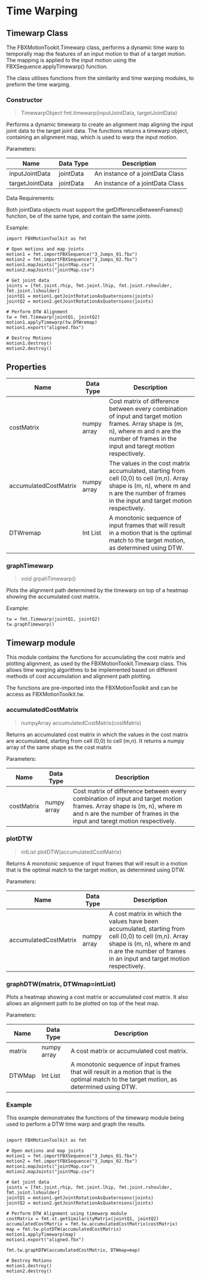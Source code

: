 # Time Warping

## Timewarp Class

The FBXMotionTookit.Timewarp class, performs a dynamic time warp to temporally map the features of an input motion to that of a target motion.  The mapping is applied to the input motion using the FBXSequence.applyTimewarp() function.

The class utilises functions from the similarity and time warping modules, to preform the time warping.

### Constructor 

> TimewarpObject fmt.timewarp(inputJointData, targetJointData)

Performs a dynamic timewarp to create an alignment map aligning the input joint data to the target joint data.  The functions returns a timewarp object, containing an alignment map, which is used to warp the input motion. 

Parameters:

| Name            | Data Type | Description                      |
|-----------------|-----------|----------------------------------|
| inputJointData  | jointData | An instance of a jointData Class | 
| targetJointData | jointData | An instance of a jointData Class |

Data Requirements:

Both jointData objects must support the getDifferenceBetweenFrames() function, be of the same type, and contain the same joints.

Example:
```
import FBXMotionToolkit as fmt

# Open motions and map joints
motion1 = fmt.importFBXSequence("3_Jumps_01.fbx")
motion2 = fmt.importFBXSequence("3_Jumps_02.fbx")
motion1.mapJoints("jointMap.csv")
motion2.mapJoints("jointMap.csv")

# Get joint data
joints = [fmt.joint.rhip, fmt.joint.lhip, fmt.joint.rshoulder, fmt.joint.lshoulder]
jointQ1 = motion1.getJointRotationAsQuaternions(joints)
jointQ2 = motion2.getJointRotationAsQuaternions(joints)

# Perform DTW Alignment
tw = fmt.Timewarp(jointQ1, jointQ2)
motion1.applyTimewarp(tw.DTWremap)
motion1.export("aligned.fbx")

# Destroy Motions
motion1.destroy()
motion2.destroy()
```

## Properties

| Name                  | Data Type   | Description                                                                                                                                                                                        |
|-----------------------|-------------|----------------------------------------------------------------------------------------------------------------------------------------------------------------------------------------------------|
| costMatrix            | numpy array | Cost matrix of difference between every combination of input and target motion frames.  Array shape is (m, n), where m and n are the number of frames in the input and taregt motion respectively. |
| accumulatedCostMatrix | numpy array | The values in the cost matrix accumulated, starting from cell (0,0) to cell (m,n).  Array shape is (m, n), where m and n are the number of frames in the input and target motion respectively.     |
| DTWremap              | Int List    | A monotonic sequence of input frames that will result in a motion that is the optimal match to the target motion, as determined using DTW.                                                         |

### graphTimewarp

> void grpahTimewarp()

Plots the alignment path determined by the timewarp on top of a heatmap showing the accumulated cost matrix. 

Example:
```
tw = fmt.Timewarp(jointQ1, jointQ2)
tw.graphTimewarp()
```

## Timewarp module

This module contains the functions for accumulating the cost matrix and plotting alignment, as used by the FBXMotionTookit.Timewarp class.  This allows time warping algorithms to be implemented based on different methods of cost accumulation and alignment path plotting.

The functions are pre-imported into the FBXMotionToolkit and can be access as FBXMotionToolkit.tw.

### accumulatedCostMatrix

> numpyArray accumulatedCostMatrix(costMatrix)

Returns an accumulated cost matrix in which the values in the cost matrix are accumulated, starting from cell (0,0) to cell (m,n). It returns a numpy array of the same shape as the cost matrix

Parameters:

| Name                  | Data Type   | Description                                                                                                                                                                                        |
|-----------------------|-------------|----------------------------------------------------------------------------------------------------------------------------------------------------------------------------------------------------|
| costMatrix            | numpy array | Cost matrix of difference between every combination of input and target motion frames.  Array shape is (m, n), where m and n are the number of frames in the input and taregt motion respectively. |

### plotDTW

> intList plotDTW(accumulatedCostMatrix)

Returns A monotonic sequence of input frames that will result in a motion that is the optimal match to the target motion, as determined using DTW.

Parameters:

| Name                  | Data Type   | Description                                                                                                                                                                                                 |
|-----------------------|-------------|-------------------------------------------------------------------------------------------------------------------------------------------------------------------------------------------------------------|
| accumulatedCostMatrix | numpy array | A cost matrix in which the values have been accumulated, starting from cell (0,0) to cell (m,n).  Array shape is (m, n), where m and n are the number of frames in an input and target motion respectively. |

### graphDTW(matrix, DTWmap=intList)

Plots a heatmap showing a cost matrix or accumulated cost matrix.  It also allows an alignment path to be plotted on top of the heat map.

Parameters:

| Name   | Data Type  | Description                               |
|--------|------------|-------------------------------------------|
| matrix | numpy array | A cost matrix or accumulated cost matrix. |
| DTWMap | Int List   | A monotonic sequence of input frames that will result in a motion that is the optimal match to the target motion, as determined using DTW.|

### Example

This example demonstrates the functions of the timewarp module being used to perform a DTW time warp and graph the results.

```

import FBXMotionToolkit as fmt

# Open motions and map joints
motion1 = fmt.importFBXSequence("3_Jumps_01.fbx")
motion2 = fmt.importFBXSequence("3_Jumps_02.fbx")
motion1.mapJoints("jointMap.csv")
motion2.mapJoints("jointMap.csv")

# Get joint data
joints = [fmt.joint.rhip, fmt.joint.lhip, fmt.joint.rshoulder, fmt.joint.lshoulder]
jointQ1 = motion1.getJointRotationAsQuaternions(joints)
jointQ2 = motion2.getJointRotationAsQuaternions(joints)

# Perform DTW Alignment using timewarp module
costMatrix = fmt.st.getSimilarityMatrix(jointQ1, jointQ2)
accumulatedCostMatrix = fmt.tw.accumulatedCostMatrix(costMatrix)
map = fmt.tw.plotDTW(accumulatedCostMatrix)
motion1.applyTimewarp(map)
motion1.export("aligned.fbx")

fmt.tw.graphDTW(accumulatedCostMatrix, DTWmap=map)

# Destroy Motions
motion1.destroy()
motion2.destroy()

```